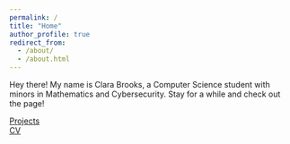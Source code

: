 ```yaml
---
permalink: /
title: "Home"
author_profile: true
redirect_from: 
  - /about/
  - /about.html
---
```


Hey there! My name is Clara Brooks, a Computer Science student with minors in Mathematics and Cybersecurity. Stay for a while and check out the page!

[Projects](https://claraebrooks.github.io/projects/) \
[CV](https://claraebrooks.github.io/cv/) 


